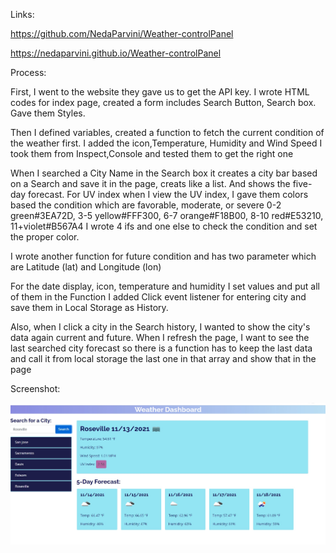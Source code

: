 Links:

https://github.com/NedaParvini/Weather-controlPanel

https://nedaparvini.github.io/Weather-controlPanel

Process:

First, I went to the website they gave us to get the API key.
I wrote HTML codes for index page, created a form includes Search Button, Search box. 
Gave them Styles.

Then I defined variables, created a function to fetch the current condition of the weather first. I added the icon,Temperature, Humidity and Wind Speed I took them from Inspect,Console and tested them to get the right one

When I searched a City Name in the Search box it creates a city bar based on a Search and save it in the page, creats like a list.
And shows the five-day forecast.
For UV index when I view the UV index, I gave them colors based the condition which are favorable, moderate, or severe
0-2 green#3EA72D, 3-5 yellow#FFF300, 6-7 orange#F18B00, 8-10 red#E53210, 11+violet#B567A4 
I wrote 4 ifs and one else to check the condition and set the proper color.

I wrote another function for future condition and has two parameter which are Latitude (lat) and Longitude (lon)

For the date display, icon, temperature and humidity I set values and put all of them in the Function
I added Click event listener for entering city and save them in Local Storage as History.

Also, when I click a city in the Search history, I wanted to show the city's data again current and future.
When I refresh the page, I want to see the last searched city forecast so there is a function has to keep the last data and call it from local storage the last one in that array and show that in the page


Screenshot:

![Screenshot](Assets/weather-dshbrd.jpg)
